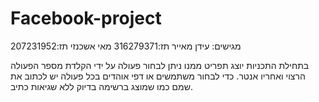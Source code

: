 # Facebook-project
מגישים:
עידן מאייר תז:316279371
מאי אשכנזי תז:207231952

בתחילת התכניות יוצג תפריט ממנו ניתן לבחור פעולה על ידי הקלדת מספר הפעולה הרצוי ואחריו אנטר.
כדי לבחור משתמשים או דפי אוהדים בכל פעולה יש לכתוב את שמם כמו שמוצג ברשימה בדיוק ללא שגיאות כתיב.
